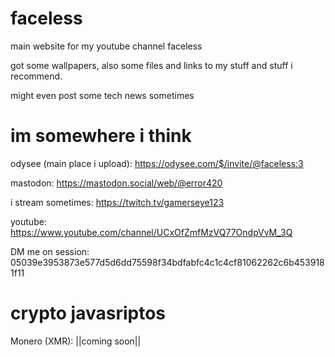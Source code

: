 # faceless
main website for my youtube channel faceless

got some wallpapers, also some files and links to my stuff and stuff i recommend.

might even post some tech news sometimes

# im somewhere i think

odysee (main place i upload): https://odysee.com/$/invite/@faceless:3

mastodon: https://mastodon.social/web/@error420

i stream sometimes: https://twitch.tv/gamerseye123

youtube: https://www.youtube.com/channel/UCxOfZmfMzVQ77OndpVvM_3Q

DM me on session: 05039e3953873e577d5d6dd75598f34bdfabfc4c1c4cf81062262c6b4539181f11


# crypto javasriptos

Monero (XMR): ||coming soon||

